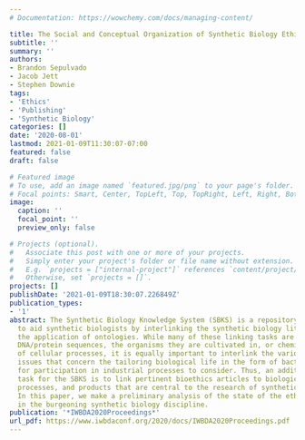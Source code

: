 ```yaml
---
# Documentation: https://wowchemy.com/docs/managing-content/

title: The Social and Conceptual Organization of Synthetic Biology Ethics
subtitle: ''
summary: ''
authors:
- Brandon Sepulvado
- Jacob Jett
- Stephen Downie
tags:
- 'Ethics'
- 'Publishing'
- 'Synthetic Biology'
categories: []
date: '2020-08-01'
lastmod: 2021-01-09T11:30:07-07:00
featured: false
draft: false

# Featured image
# To use, add an image named `featured.jpg/png` to your page's folder.
# Focal points: Smart, Center, TopLeft, Top, TopRight, Left, Right, BottomLeft, Bottom, BottomRight.
image:
  caption: ''
  focal_point: ''
  preview_only: false

# Projects (optional).
#   Associate this post with one or more of your projects.
#   Simply enter your project's folder or file name without extension.
#   E.g. `projects = ["internal-project"]` references `content/project/deep-learning/index.md`.
#   Otherwise, set `projects = []`.
projects: []
publishDate: '2021-01-09T18:30:07.226849Z'
publication_types:
- '1'
abstract: The Synthetic Biology Knowledge System (SBKS) is a repository system designed
  to aid synthetic biologists by interlinking the synthetic biology literature through
  the application of ontologies. While many of these linking tasks are concerned with
  DNA/protein sequences, the organisms they are cultivated in, or chemical products
  of cellular processes, it is equally important to interlink the various ethical
  issues that concern the tailoring biological life in the form of bacteria and yeasts
  for participation in industrial processes to consider. Thus, an additional linking
  task for the SBKS is to link pertinent bioethics articles to biological entities,
  processes, and products that are central to the research of synthetic biologists.
  In this paper, we make a preliminary analysis of the state of the ethical discourse
  in the burgeoning synthetic biology discipline.
publication: '*IWBDA2020Proceedings*'
url_pdf: https://www.iwbdaconf.org/2020/docs/IWBDA2020Proceedings.pdf
---
```

